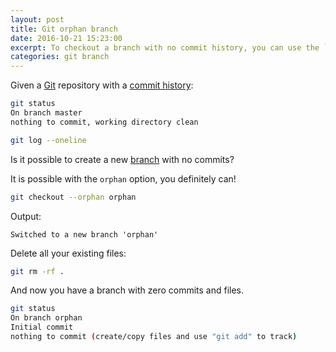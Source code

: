 ```yaml
---
layout: post
title: Git orphan branch
date: 2016-10-21 15:23:00
excerpt: To checkout a branch with no commit history, you can use the `--orphan` option.
categories: git branch
---
```


Given a [Git](https://git-scm.com) repository with a [commit history](https://git-scm.com/book/en/v2/Git-Basics-Viewing-the-Commit-History):

```sh
git status
On branch master
nothing to commit, working directory clean
```

```sh
git log --oneline
```

Is it possible to create a new [branch](https://git-scm.com/docs/git-branch) with no commits?

It is possible with the `orphan` option, you definitely can!

```sh
git checkout --orphan orphan
```

Output:

```
Switched to a new branch 'orphan'
```

Delete all your existing files:

```sh
git rm -rf .
```

And now you have a branch with zero commits and files.

```sh
git status
On branch orphan
Initial commit
nothing to commit (create/copy files and use "git add" to track)
```
